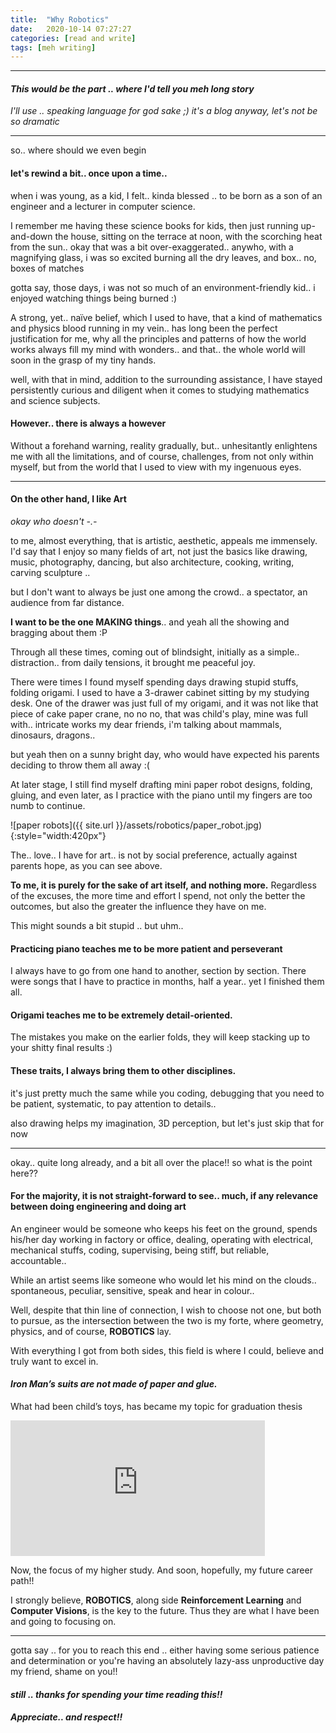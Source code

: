 ```yaml
---
title:  "Why Robotics"
date:   2020-10-14 07:27:27
categories: [read and write]
tags: [meh writing]
---
```

-------
#### _This would be the part .. where I'd tell you meh long story_
_I'll use .. speaking language for god sake ;)  it's a blog anyway, let's not be so dramatic_

-------
so.. where should we even begin

#### **let's rewind a bit.. once upon a time..**
when i was young, as a kid, I felt.. kinda blessed .. to be born as a son of an engineer and a lecturer in computer science.

I remember me having these science books for kids, then just running up-and-down the house, sitting on the terrace at noon, with the scorching heat from the sun.. okay that was a bit over-exaggerated.. anywho, with a magnifying glass, i was so excited burning all the dry leaves, and box.. no, boxes of matches

gotta say, those days, i was not so much of an environment-friendly kid.. i enjoyed watching things being burned :)

A strong, yet.. naïve belief, which I used to have, that a kind of mathematics and physics blood running in my vein.. has long been the perfect justification for me, why all the principles and patterns of how the world works always fill my mind with wonders.. and that.. the whole world will soon in the grasp of my tiny hands.

well, with that in mind, addition to the surrounding assistance, I have stayed persistently curious and diligent when it comes to studying mathematics and science subjects.

#### **However.. there is always a however**
Without a forehand warning, reality gradually, but.. unhesitantly  enlightens me with all the limitations, and of course, challenges, from not only within myself, but from the world that I used to view with my ingenuous eyes.

-------
#### On the other hand, **I like Art**
*okay who doesn't  -.-*

to me, almost everything, that is artistic, aesthetic, appeals me immensely. I'd say that I enjoy so many fields of art, not just the basics like drawing, music, photography, dancing, but also architecture, cooking, writing, carving sculpture ..

but I don't want to always be just one among the crowd.. a spectator, an audience from far distance.

**I want to be the one MAKING things**.. and yeah all the showing and bragging about them :P

Through all these times, coming out of blindsight, initially as a simple.. distraction.. from daily tensions, it brought me peaceful joy.

There were times I found myself spending days drawing stupid stuffs, folding origami. I used to have a 3-drawer cabinet sitting by my studying desk. One of the drawer was just full of my origami, and it was not like that piece of cake paper crane, no no no, that was child's play, mine was full with.. intricate works my dear friends, i'm talking about mammals, dinosaurs, dragons..

but yeah then on a sunny bright day, who would have expected his parents deciding to throw them all away :(

At later stage, I still find myself drafting mini paper robot designs, folding, gluing, and even later, as I practice with the piano until my fingers are too numb to continue.

![paper robots]({{ site.url }}/assets/robotics/paper_robot.jpg){:style="width:420px"}

The.. love.. I have for art.. is not by social preference, actually against parents hope, as you can see above.

**To me, it is purely for the sake of art itself, and nothing more.**
Regardless of the excuses, the more time and effort I spend, not only the better the outcomes, but also the greater the influence they have on me.

This might sounds a bit stupid .. but uhm..
#### Practicing piano teaches me to be more **patient** and **perseverant**
I always have to go from one hand to another, section by section. There were songs that I have to practice in months, half a year.. yet I finished them all.

#### Origami teaches me to be extremely **detail-oriented**.
The mistakes you make on the earlier folds, they will keep stacking up to your shitty final results :)

#### These **traits**, I always bring them to other disciplines.
it's just pretty much the same while you coding, debugging that you need to be patient, systematic, to pay attention to details..

also drawing helps my imagination, 3D perception, but let's just skip that for now

------
  okay.. quite long already, and a bit all over the place!!
  so what is the point here??

#### **For the majority, it is not straight-forward to see.. much, if any relevance between doing engineering and doing art**

An engineer would be someone who keeps his feet on the ground, spends his/her day working in factory or office, dealing, operating with electrical, mechanical stuffs, coding, supervising, being stiff, but reliable, accountable..

While an artist seems like someone who would let his mind on the clouds.. spontaneous, peculiar, sensitive, speak and hear in colour..

Well, despite that thin line of connection, I wish to choose not one, but both to pursue, as the intersection between the two is my forte, where geometry, physics, and of course, **ROBOTICS** lay.

With everything I got from both sides, this field is where I could, believe and truly want to excel in.

#### _Iron Man’s suits are not made of paper and glue._

What had been child’s toys, has became my topic for graduation thesis

<iframe style="overflow:hidden; width:407px; height:217px" src="https://www.youtube.com/embed/cTyVofR3yck" frameborder="0" allow="accelerometer; autoplay; clipboard-write; encrypted-media; gyroscope; picture-in-picture" allowfullscreen></iframe>

Now, the focus of my higher study. And soon, hopefully, my future career path!!

I strongly believe, **ROBOTICS**, along side **Reinforcement Learning** and **Computer Visions**, is the key to the future. Thus they are what I have been and going to focusing on.

-------
gotta say .. for you to reach this end ..
either having some serious patience and determination
or you're having an absolutely lazy-ass unproductive day my friend, shame on you!!
#### *still .. thanks for spending your time reading this!!*
#### *Appreciate.. and respect!!*
